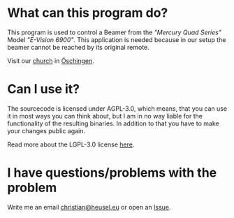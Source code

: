 # What can this program do?
This program is used to control a Beamer from the _"Mercury Quad Series"_ Model
_"E-Vision 6900"_.
This application is needed because in our setup the beamer cannot be reached by
its original remote.

Visit our [church](https://www.gemeinde.oeschingen.elk-wue.de) in 
[Öschingen](https://maps.app.goo.gl/SWZU5).

# Can I use it?
The sourcecode is licensed under AGPL-3.0, which means, that you can use it in
most ways you can think about, but I am in no way liable for the functionality
of the resulting binaries. In addition to that you have to make your changes 
public again.

Read more about the LGPL-3.0 license
[here](https://choosealicense.com/licenses/agpl-3.0/).

# I have questions/problems with the problem
Write me an email [christian@heusel.eu](Mailto:christian@heusel.eu) or open an
[Issue](https://github.com/TheEbolaDoc/qt-beamer_remote/issues).
